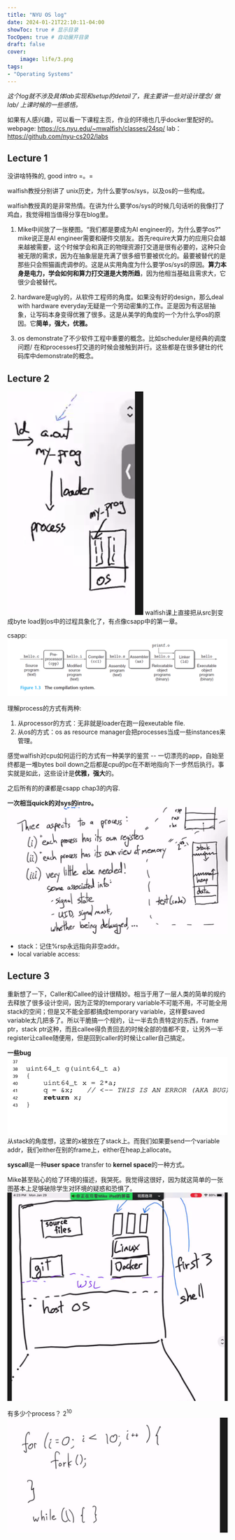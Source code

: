 ```yaml
---
title: "NYU OS log"
date: 2024-01-21T22:10:11-04:00
showToc: true # 显示目录
TocOpen: true # 自动展开目录
draft: false 
cover:
    image: life/3.png
tags: 
- "Operating Systems"
---
```


*这个log就不涉及具体lab实现和setup的detail了，我主要讲一些对设计理念/ 做lab/ 上课时候的一些感悟。*

如果有人感兴趣，可以看一下课程主页，作业的环境也几乎docker里配好的。
webpage: https://cs.nyu.edu/~mwalfish/classes/24sp/
lab： https://github.com/nyu-cs202/labs

## Lecture 1 
没讲啥特殊的, good intro =。=

walfish教授分别讲了 unix历史，为什么要学os/sys，以及os的一些构成。

walfish教授真的是非常热情。在讲为什么要学os/sys的时候几句话听的我像打了鸡血，我觉得相当值得分享在blog里。

1. Mike中间放了一张梗图。“我们都是要成为AI engineer的，为什么要学os?" mike说正是AI engineer需要和硬件交朋友。首先require大算力的应用只会越来越被需要，这个时候学会和真正的物理资源打交道是很有必要的，这种只会被无限的需求，因为在抽象层是充满了很多细节要被优化的。最要被替代的是那些只会照猫画虎调参的。这是从实用角度为什么要学os/sys的原因。**算力本身是电力，学会如何和算力打交道是大势所趋**，因为他相当基础且需求大，它很少会被替代。

2. hardware是ugly的，从软件工程师的角度。如果没有好的design，那么deal with hardware everyday无疑是一个劳动密集的工作。正是因为有这层抽象，让写码本身变得优雅了很多。这是从美学的角度的一个为什么学os的原因。它**简单，强大，优雅。**

3. os demonstrate了不少软件工程中重要的概念。比如scheduler是经典的调度问题/ 在和processes打交道的时候会接触到并行。这些都是在很多健壮的代码库中demonstrate的概念。

## Lecture 2
![Alt text](image.png)
walfish课上直接把从src到变成byte load到os中的过程具象化了，有点像csapp中的第一章。

csapp:
![Alt text](image-1.png)

理解process的方式有两种:
1. 从processor的方式：无非就是loader在跑一段exeutable file.
2. 从os的方式：os as resource manager会把processes当成一些instances来管理。

感觉walfish对cpu如何运行的方式有一种美学的鉴赏 -- 一切漂亮的app，自始至终都是一堆bytes boil down之后都是cpu的pc在不断地指向下一步然后执行。事实就是如此，这些设计是**优雅，强大**的。

之后所有的的课都是csapp chap3的内容. 

**一次相当quick的对sys的intro。** 
![Alt text](image-2.png)

* stack：记住%rsp永远指向非空addr。
* local variable access:

## Lecture 3
重新想了一下，Caller和Callee的设计很精妙。相当于用了一层人类的简单的规约去释放了很多设计空间，因为正常的temporary variable不可能不用，不可能全用stack的空间；但是又不能全部都搞成temporary variable，这样要saved variable太几把多了。所以干脆搞一个规约，让一半去负责特定的东西，frame ptr，stack ptr这种，而且callee得负责回去的时候全部的值都不变，让另外一半register让callee随便用，但是回到caller的时候让caller自己搞定。


**一些bug**
![Alt text](image-3.png)
从stack的角度想，这里的x被放在了stack上。而我们如果要send一个variable addr，我们either在别的frame上，either在heap上allocate。


**syscall**是一种**user space** transfer to **kernel space**的一种方式。

Mike甚至贴心的给了环境的描述，我哭死。我觉得这很好，因为就这简单的一张图基本上足够破除学生对环境的疑惑和恐惧了。
![](image-4.png)


有多少个process？
$2^{10}$
![Alt text](image-5.png)